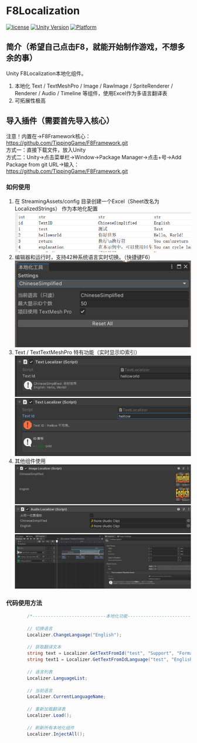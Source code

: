 # F8Localization

[![license](http://img.shields.io/badge/license-MIT-green.svg)](https://opensource.org/licenses/MIT) 
[![Unity Version](https://img.shields.io/badge/unity-2021.3.15f1-blue)](https://unity.com) 
[![Platform](https://img.shields.io/badge/platform-Win%20%7C%20Android%20%7C%20iOS%20%7C%20Mac%20%7C%20Linux-orange)]() 

## 简介（希望自己点击F8，就能开始制作游戏，不想多余的事）
Unity F8Localization本地化组件。
1. 本地化 Text / TextMeshPro / Image / RawImage / SpriteRenderer / Renderer / Audio / Timeline 等组件，使用Excel作为多语言翻译表
2. 可拓展性极高

## 导入插件（需要首先导入核心）
注意！内置在->F8Framework核心：https://github.com/TippingGame/F8Framework.git  
方式一：直接下载文件，放入Unity  
方式二：Unity->点击菜单栏->Window->Package Manager->点击+号->Add Package from git URL->输入：https://github.com/TippingGame/F8Framework.git  

### 如何使用

1. 在 StreamingAssets/config 目录创建一个Excel（Sheet改名为LocalizedStrings） 作为本地化配置
![image](ui_20240219212643.png)
2. 编辑器和运行时，支持42种系统语言实时切换。（快捷键F6）
![image](ui_20240219212707.png)
3. Text / TextTextMeshPro 特有功能（实时显示ID索引）
![image](ui_20240219213728.png)
![image](ui_20240219213734.png)
4. 其他组件使用
![image](ui_20240219213738.png)
![image](ui_20240219213741.png)
![image](ui_20240219213745.png)

### 代码使用方法
```C#
        /*----------------------------本地化功能----------------------------*/
        
        // 切换语言
        Localizer.ChangeLanguage("English");
        
        // 获取翻译文本
        string text = Localizer.GetTextFromId("test", "Support", "Format");
        string text1 = Localizer.GetTextFromIdLanguage("test", "English");
        
        // 语言列表
        Localizer.LanguageList;
        
        // 当前语言
        Localizer.CurrentLanguageName;
        
        // 重新加载翻译表
        Localizer.Load();
        
        // 刷新所有本地化组件
        Localizer.InjectAll();
```

